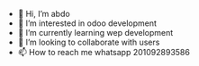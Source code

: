 - 👋 Hi, I’m abdo
- 👀 I’m interested in odoo development
- 🌱 I’m currently learning wep development
- 💞️ I’m looking to collaborate with users
- 📫 How to reach me whatsapp 201092893586 

<!---
abdomgg/abdomgg is a ✨ special ✨ repository because its `README.md` (this file) appears on your GitHub profile.
You can click the Preview link to take a look at your changes.
--->
